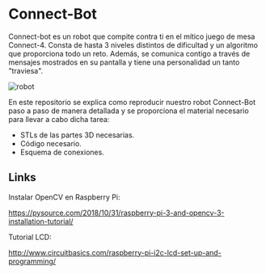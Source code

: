 # Connect-Bot
Connect-bot es un robot que compite contra ti en el mítico juego de mesa Connect-4. Consta de hasta 3 niveles distintos de dificultad y un algoritmo que proporciona todo un reto. Además, se comunica contigo a través de mensajes mostrados en su pantalla y tiene una personalidad un tanto "traviesa".

![robot](media/connect_bot.png)

En este repositorio se explica como reproducir nuestro robot Connect-Bot paso a paso de manera detallada y se proporciona el material necesario para llevar a cabo dicha tarea:

- STLs de las partes 3D necesarias.
- Código necesario.
- Esquema de conexiones.






## Links
Instalar OpenCV en Raspberry Pi:

https://pysource.com/2018/10/31/raspberry-pi-3-and-opencv-3-installation-tutorial/

Tutorial LCD:

http://www.circuitbasics.com/raspberry-pi-i2c-lcd-set-up-and-programming/
